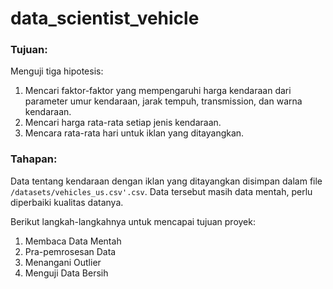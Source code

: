 # data_scientist_vehicle
### Tujuan: 
Menguji tiga hipotesis:
1. Mencari faktor-faktor yang mempengaruhi harga kendaraan dari parameter umur kendaraan, jarak tempuh, transmission, dan warna kendaraan.
2. Mencari harga rata-rata setiap jenis kendaraan.
3. Mencara rata-rata hari untuk iklan yang ditayangkan.

### Tahapan:
Data tentang kendaraan dengan iklan yang ditayangkan disimpan dalam file `/datasets/vehicles_us.csv'.csv`. Data tersebut masih data mentah, perlu diperbaiki kualitas datanya.

 Berikut langkah-langkahnya untuk mencapai tujuan proyek:
 1. Membaca Data Mentah
 2. Pra-pemrosesan Data
 3. Menangani Outlier
 4. Menguji Data Bersih

